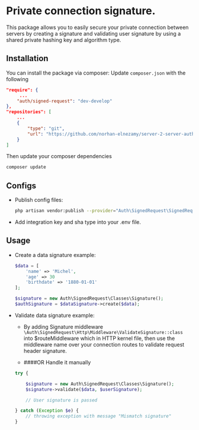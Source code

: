 # Private connection signature.

This package allows you to easily secure your private connection between servers by creating a signature and validating user signature by using a shared private hashing key and algorithm type.

## Installation

You can install the package via composer:
Update `composer.json` with the following

```json
"require": {
     ...
    "auth/signed-request": "dev-develop"
},
"repositories": [
    ...
    {
        "type": "git",
        "url": "https://github.com/norhan-elnezamy/server-2-server-auth"
    }
]
```

Then update your composer dependencies

``` bash
composer update
```

## Configs

- Publish config files:

    ``` bash
    php artisan vendor:publish --provider="Auth\SignedRequest\SignedRequestServiceProvider"
    ```

- Add integration key and sha type into your .env file.


## Usage

- Create a data signature example:
  ```php
  $data = [
      'name' => 'Michel',
      'age' => 30
      'birthdate' => '1880-01-01'
  ];
  
  $signature = new Auth\SignedRequest\Classes\Signature();
  $authSignature = $dataSignature->create($data);
  
  ```

- Validate data signature example:
  - By adding Signature middleware ``` \Auth\SignedRequest\Http\Middleware\ValidateSignature::class ``` into $routeMiddleware which in HTTP kernel file, then use the middleware name over your connection routes to validate request header signature.
  
  - ####OR Handle it manually
  ```php
  try {
  
      $signature = new Auth\SignedRequest\Classes\Signature();
      $signature->validate($data, $userSignature);
  
      // User signature is passed
  
  } catch (Exception $e) {
      // throwing exception with message "Mismatch signature"
  }
  ```